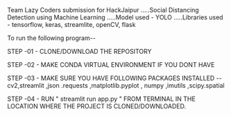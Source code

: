 Team Lazy Coders submission for HackJaipur 
.....Social Distancing Detection using Machine Learning
.....Model used - YOLO 
.....Libraries used - tensorflow, keras, streamlite, openCV, flask

To run the following program--

STEP -01 - CLONE/DOWNLOAD THE REPOSITORY

STEP -02 - MAKE CONDA VIRTUAL ENVIRONMENT IF YOU DONT HAVE

STEP -03 - MAKE SURE YOU HAVE FOLLOWING PACKAGES INSTALLED --
            cv2,streamlit ,json .requests ,matplotlib.pyplot , numpy ,imutils
            ,scipy.spatial 


STEP -04 - RUN " streamlit run app.py " FROM TERMINAL IN THE LOCATION WHERE THE PROJECT IS CLONED/DOWNLOADED.
